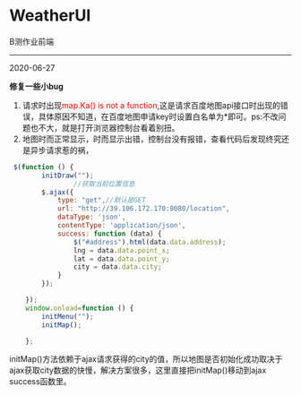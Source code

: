 # WeatherUI
B测作业前端

****

2020-06-27

**修复一些小bug**

1. 请求时出现<font color=red>map.Ka() is not a function</font>,这是请求百度地图api接口时出现的错误，具体原因不知道，在百度地图申请key时设置白名单为*即可。ps:不改问题也不大，就是打开浏览器控制台看着别扭。
2. 地图时而正常显示，时而显示出错，控制台没有报错，查看代码后发现终究还是异步请求惹的祸，


```javascript
 $(function () {
        initDraw("");
                //获取当前位置信息
        $.ajax({
            type: "get",//默认是GET
            url: "http://39.106.172.170:8080/location",
            dataType: 'json',
            contentType: 'application/json',
            success: function (data) {
                $("#address").html(data.data.address);
                lng = data.data.point_x;
                lat = data.data.point_y;
                city = data.data.city;
            }
        });

    });
    window.onload=function () {
        initMenu("");
        initMap();

    };

```
initMap()方法依赖于ajax请求获得的city的值，所以地图是否初始化成功取决于ajax获取city数据的快慢，解决方案很多，这里直接把initMap()移动到ajax success函数里。